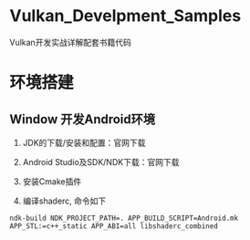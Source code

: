# Vulkan_Develpment_Samples
Vulkan开发实战详解配套书籍代码

# 环境搭建

## Window 开发Android环境 

1. JDK的下载/安装和配置：官网下载

2. Android Studio及SDK/NDK下载：官网下载 

3. 安装Cmake插件

4. 编译shaderc, 命令如下

~~~
ndk-build NDK_PROJECT_PATH=. APP_BUILD_SCRIPT=Android.mk APP_STL:=c++_static APP_ABI=all libshaderc_combined
~~~
